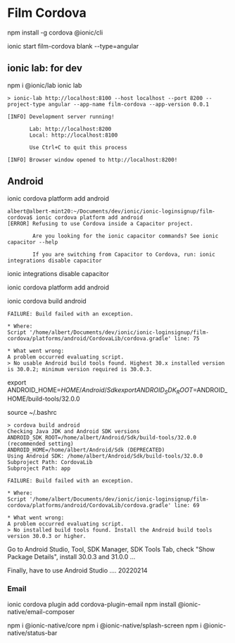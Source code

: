 # Film Cordova


npm install -g cordova @ionic/cli
	
ionic start film-cordova blank --type=angular


## ionic lab: for dev

npm i @ionic/lab
ionic lab

```
> ionic-lab http://localhost:8100 --host localhost --port 8200 --project-type angular --app-name film-cordova --app-version 0.0.1

[INFO] Development server running!
       
       Lab: http://localhost:8200
       Local: http://localhost:8100
       
       Use Ctrl+C to quit this process

[INFO] Browser window opened to http://localhost:8200!

```

## Android

ionic cordova platform add android

```
albert@albert-mint20:~/Documents/dev/ionic/ionic-loginsignup/film-cordova$ ionic cordova platform add android
[ERROR] Refusing to use Cordova inside a Capacitor project.
        
        Are you looking for the ionic capacitor commands? See ionic capacitor --help
        
        If you are switching from Capacitor to Cordova, run: ionic integrations disable capacitor

```
ionic integrations disable capacitor

ionic cordova platform add android

ionic cordova build android


```
FAILURE: Build failed with an exception.

* Where:
Script '/home/albert/Documents/dev/ionic/ionic-loginsignup/film-cordova/platforms/android/CordovaLib/cordova.gradle' line: 75

* What went wrong:
A problem occurred evaluating script.
> No usable Android build tools found. Highest 30.x installed version is 30.0.2; minimum version required is 30.0.3.
```

export ANDROID_HOME=$HOME/Android/Sdk
export ANDROID_SDK_ROOT=$ANDROID_HOME/build-tools/32.0.0

source ~/.bashrc

```
> cordova build android
Checking Java JDK and Android SDK versions
ANDROID_SDK_ROOT=/home/albert/Android/Sdk/build-tools/32.0.0 (recommended setting)
ANDROID_HOME=/home/albert/Android/Sdk (DEPRECATED)
Using Android SDK: /home/albert/Android/Sdk/build-tools/32.0.0
Subproject Path: CordovaLib
Subproject Path: app

FAILURE: Build failed with an exception.

* Where:
Script '/home/albert/Documents/dev/ionic/ionic-loginsignup/film-cordova/platforms/android/CordovaLib/cordova.gradle' line: 69

* What went wrong:
A problem occurred evaluating script.
> No installed build tools found. Install the Android build tools version 30.0.3 or higher.
```

Go to Android Studio, Tool, SDK Manager, SDK Tools Tab, check "Show Package Details", install 30.0.3 and 31.0.0 ...

Finally, have to use Android Studio .... 20220214

### Email


ionic cordova plugin add cordova-plugin-email
npm install @ionic-native/email-composer


npm i @ionic-native/core
npm i @ionic-native/splash-screen
npm i @ionic-native/status-bar


